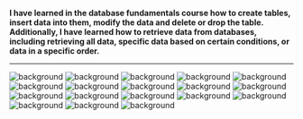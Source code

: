 
**I have learned in the database fundamentals course how to create tables, insert data into them, modify the data and delete or drop the table. Additionally, I have learned how to retrieve data from databases,
including retrieving all data, specific data based on certain conditions, or data in a specific order.**

<hr>

![background](screen/2.png)
![background](screen/3.png)
![background](screen/4.png)
![background](screen/5.png)
![background](screen/1.png)
![background](screen/6.png)
![background](screen/7.png)
![background](screen/8.png)
![background](screen/9.png)
![background](screen/10.png)
![background](screen/11.png)
![background](screen/12.png)
![background](screen/13.png)
![background](screen/14.png)
![background](screen/15.png)
![background](screen/16.png)
![background](screen/17.png)
![background](screen/18.png)
